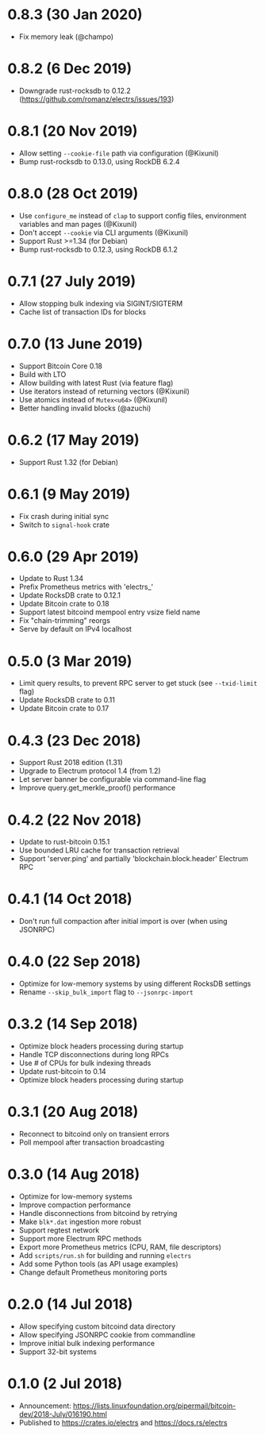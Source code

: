 # 0.8.3 (30 Jan 2020)

* Fix memory leak (@champo)

# 0.8.2 (6 Dec 2019)

* Downgrade rust-rocksdb to 0.12.2 (https://github.com/romanz/electrs/issues/193)

# 0.8.1 (20 Nov 2019)

- Allow setting `--cookie-file` path via configuration (@Kixunil)
- Bump rust-rocksdb to 0.13.0, using RockDB 6.2.4

# 0.8.0 (28 Oct 2019)

- Use `configure_me` instead of `clap` to support config files, environment variables and man pages (@Kixunil)
- Don't accept `--cookie` via CLI arguments (@Kixunil)
- Support Rust >=1.34 (for Debian)
- Bump rust-rocksdb to 0.12.3, using RockDB 6.1.2

# 0.7.1 (27 July 2019)

- Allow stopping bulk indexing via SIGINT/SIGTERM
- Cache list of transaction IDs for blocks

# 0.7.0 (13 June 2019)

- Support Bitcoin Core 0.18
- Build with LTO
- Allow building with latest Rust (via feature flag)
- Use iterators instead of returning vectors (@Kixunil)
- Use atomics instead of `Mutex<u64>` (@Kixunil)
- Better handling invalid blocks (@azuchi)

# 0.6.2 (17 May 2019)

- Support Rust 1.32 (for Debian)

# 0.6.1 (9 May 2019)

- Fix crash during initial sync
- Switch to `signal-hook` crate

# 0.6.0 (29 Apr 2019)

- Update to Rust 1.34
- Prefix Prometheus metrics with 'electrs\_'
- Update RocksDB crate to 0.12.1
- Update Bitcoin crate to 0.18
- Support latest bitcoind mempool entry vsize field name
- Fix "chain-trimming" reorgs
- Serve by default on IPv4 localhost

# 0.5.0 (3 Mar 2019)

- Limit query results, to prevent RPC server to get stuck (see `--txid-limit` flag)
- Update RocksDB crate to 0.11
- Update Bitcoin crate to 0.17

# 0.4.3 (23 Dec 2018)

- Support Rust 2018 edition (1.31)
- Upgrade to Electrum protocol 1.4 (from 1.2)
- Let server banner be configurable via command-line flag
- Improve query.get_merkle_proof() performance

# 0.4.2 (22 Nov 2018)

- Update to rust-bitcoin 0.15.1
- Use bounded LRU cache for transaction retrieval
- Support 'server.ping' and partially 'blockchain.block.header' Electrum RPC

# 0.4.1 (14 Oct 2018)

- Don't run full compaction after initial import is over (when using JSONRPC)

# 0.4.0 (22 Sep 2018)

- Optimize for low-memory systems by using different RocksDB settings
- Rename `--skip_bulk_import` flag to `--jsonrpc-import`

# 0.3.2 (14 Sep 2018)

- Optimize block headers processing during startup
- Handle TCP disconnections during long RPCs
- Use # of CPUs for bulk indexing threads
- Update rust-bitcoin to 0.14
- Optimize block headers processing during startup

# 0.3.1 (20 Aug 2018)

- Reconnect to bitcoind only on transient errors
- Poll mempool after transaction broadcasting

# 0.3.0 (14 Aug 2018)

- Optimize for low-memory systems
- Improve compaction performance
- Handle disconnections from bitcoind by retrying
- Make `blk*.dat` ingestion more robust
- Support regtest network
- Support more Electrum RPC methods
- Export more Prometheus metrics (CPU, RAM, file descriptors)
- Add `scripts/run.sh` for building and running `electrs`
- Add some Python tools (as API usage examples)
- Change default Prometheus monitoring ports

# 0.2.0 (14 Jul 2018)

- Allow specifying custom bitcoind data directory
- Allow specifying JSONRPC cookie from commandline
- Improve initial bulk indexing performance
- Support 32-bit systems

# 0.1.0 (2 Jul 2018)

- Announcement: https://lists.linuxfoundation.org/pipermail/bitcoin-dev/2018-July/016190.html
- Published to https://crates.io/electrs and https://docs.rs/electrs
